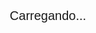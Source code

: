 <!DOCTYPE html>
<html lang="pt-BR">
<head>
  <meta charset="UTF-8" />
  <title>Plux - Login</title>
  <script src="https://www.gstatic.com/firebasejs/8.10.1/firebase-app.js"></script>
  <script src="https://www.gstatic.com/firebasejs/8.10.1/firebase-auth.js"></script>
  <script src="https://www.gstatic.com/firebasejs/8.10.1/firebase-firestore.js"></script>
  <style>
    body { font-family: Arial, sans-serif; text-align: center; padding: 30px; }
    #loading { font-size: 20px; }
    #loginForm { display: none; }
  </style>
</head>
<body>
  <div id="loading">Carregando...</div>

  <form id="loginForm">
    <h1>Plux - Login</h1>
    <input type="email" id="email" placeholder="Email" required /><br /><br />
    <input type="password" id="password" placeholder="Senha" required /><br /><br />
    <button type="submit">Entrar / Cadastrar</button>
    <p id="loginStatus" style="color: red;"></p>
  </form>

  <script>
    console.log("🔥 Iniciando Plux...");

    // Sua config Firebase (confere se está igual a sua!)
    const firebaseConfig = {
      apiKey: "AIzaSyBtL4JTvftbw2aHwYd-zRnfhsxCOrx_6cI",
      authDomain: "plux-998a6.firebaseapp.com",
      databaseURL: "https://plux-998a6-default-rtdb.firebaseio.com",
      projectId: "plux-998a6",
      storageBucket: "plux-998a6.appspot.com",
      messagingSenderId: "639722927532",
      appId: "1:639722927532:web:a15a1a3355faf15ad33609",
      measurementId: "G-W0Y5D7SVF5"
    };

    firebase.initializeApp(firebaseConfig);
    const auth = firebase.auth();

    document.addEventListener("DOMContentLoaded", () => {
      console.log("✅ DOM carregado");
      const loginForm = document.getElementById("loginForm");
      const loading = document.getElementById("loading");
      const loginStatus = document.getElementById("loginStatus");

      loginForm.addEventListener("submit", (e) => {
        e.preventDefault();
        const email = document.getElementById("email").value;
        const password = document.getElementById("password").value;

        console.log("🔐 Tentando login com:", email);

        auth.signInWithEmailAndPassword(email, password)
          .then(() => {
            console.log("✅ Login bem-sucedido");
            window.location.href = "feed.html";
          })
          .catch(() => {
            console.log("⚠️ Login falhou, tentando criar conta...");
            auth.createUserWithEmailAndPassword(email, password)
              .then(() => {
                console.log("✅ Conta criada com sucesso");
                window.location.href = "feed.html";
              })
              .catch(err => {
                console.error("❌ Erro ao criar conta:", err.message);
                loginStatus.innerText = err.message;
              });
          });
      });

      auth.onAuthStateChanged(user => {
        console.log("📡 Verificando autenticação...");
        if (!user) {
          console.log("👤 Nenhum usuário logado");
          loading.style.display = "none";
          loginForm.style.display = "block";
        } else {
          console.log("✅ Usuário logado:", user.email);
          window.location.href = "feed.html";
        }
      });
    });
  </script>
</body>
</html>
